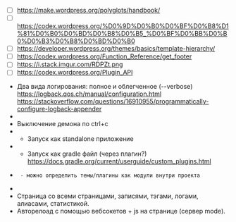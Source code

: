 - [ ] https://make.wordpress.org/polyglots/handbook/
- [ ] https://codex.wordpress.org/%D0%9D%D0%B0%D0%BF%D0%B8%D1%81%D0%B0%D0%BD%D0%B8%D0%B5_%D0%BF%D0%BB%D0%B0%D0%B3%D0%B8%D0%BD%D0%B0
- [ ] https://developer.wordpress.org/themes/basics/template-hierarchy/
- [ ] https://codex.wordpress.org/Function_Reference/get_footer
- [ ] https://i.stack.imgur.com/RDPZt.png
- [ ] https://codex.wordpress.org/Plugin_API

 * Два вида логирования: полное и облегченное (--verbose) https://logback.qos.ch/manual/configuration.html https://stackoverflow.com/questions/16910955/programmatically-configure-logback-appender
 *
 * Выключение демона по ctrl+c
 *   - Запуск как standalone приложение
 *   - Запуск как gradle файл (через плагин?) https://docs.gradle.org/current/userguide/custom_plugins.html
 *      - можно определить темы/плагины как модули внутри проекта
 *
 * Страница со всеми страницами, записями, тэгами, логами, алиасами, статистикой.
 * Авторелоад с помощью вебсокетов + js на странице (сервер mode).
